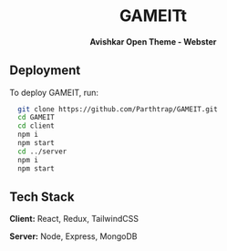 <h1 align="center">GAMEITt</h1>
<h4 align="center">Avishkar Open Theme - Webster</h4>
<p align="center">
</p>

## Deployment

To deploy GAMEIT, run:

```bash
  git clone https://github.com/Parthtrap/GAMEIT.git
  cd GAMEIT
  cd client
  npm i
  npm start
  cd ../server
  npm i
  npm start
```
## Tech Stack

**Client:** React, Redux, TailwindCSS

**Server:** Node, Express, MongoDB
